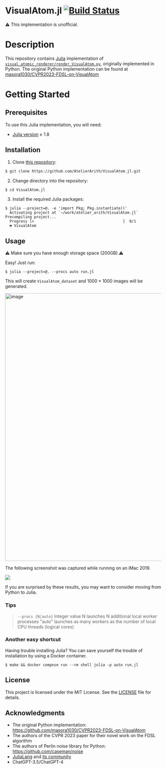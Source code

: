 # VisualAtom.jl [![Build Status](https://github.com/AtelierArith/VisualAtom.jl/actions/workflows/CI.yml/badge.svg?branch=main)](https://github.com/AtelierArith/VisualAtom.jl/actions/workflows/CI.yml?query=branch%3Amain)

:warning: This implementation is unofficial.

# Description

This repository contains [Julia](https://julialang.org/) implementation of [`visual_atomic_renderer/render_VisualAtom.py`](https://github.com/masora1030/CVPR2023-FDSL-on-VisualAtom/blob/47de71748abde6bd6568ee6e045ea23a047636da/visual_atomic_renderer/render_VisualAtom.py#L1-L130), originally implemented in Python. The original Python implementation can be found at [masora1030/CVPR2023-FDSL-on-VisualAtom](https://github.com/masora1030/CVPR2023-FDSL-on-VisualAtom)

# Getting Started

## Prerequisites

To use this Julia implementation, you will need:

- [Julia version](https://julialang.org/downloads/) ≥ 1.8

## Installation

1. Clone [this repository](https://github.com/AtelierArith/VisualAtom.jl):

```bash
$ git clone https://github.com/AtelierArith/VisualAtom.jl.git
```

2. Change directory into the repository:

```bash
$ cd VisualAtom.jl
```

3. Install the required Julia packages:

```console
$ julia --project=@. -e 'import Pkg; Pkg.instantiate()'
  Activating project at `~/work/atelier_arith/VisualAtom.jl`
Precompiling project...
  Progress [>                                        ]  0/1
  ◓ VisualAtom
```

## Usage

⚠️ Make sure you have enough storage space (200GB).⚠️

Easy! Just run:

```console
$ julia --project=@. --procs auto run.jl
```

This will create `VisualAtom_dataset` and 1000 * 1000 images will be generated.

<img width="860" alt="image" src="https://user-images.githubusercontent.com/16760547/235294665-b988f394-cc48-4bfe-ae7b-845af8cda9cd.png">

The following screenshot was captured while running on an iMac 2019.

<img src="https://user-images.githubusercontent.com/16760547/235292892-d0dcc052-d0c3-45c4-bc83-40fa708847d5.png">

If you are surprised by these results, you may want to consider moving from Python to Julia.

### Tips

> `--procs {N|auto}`
>  Integer value N launches N additional local worker processes
>  "auto" launches as many workers as the number of local CPU threads (logical cores)

### Another easy shortcut

Having trouble installing Julia? You can save yourself the trouble of installation by using a Docker container.

```console
$ make && docker compose run --rm shell julia -p auto run.jl
```

## License

This project is licensed under the MIT License. See the [LICENSE](LICENSE) file for details.

## Acknowledgments

- The original Python implementation: https://github.com/masora1030/CVPR2023-FDSL-on-VisualAtom
- The authors of the CVPR 2023 paper for their novel work on the FDSL algorithm
- The authors of Perlin noise library for Python: https://github.com/caseman/noise
- [JuliaLang](https://julialang.org/) and [its community](https://julialang.org/community/discourse/)
- ChatGPT-3.5/ChatGPT-4